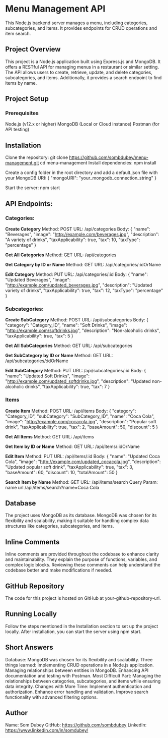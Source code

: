 # Menu Management API
This Node.js backend server manages a menu, including categories, subcategories, and items. It provides endpoints for CRUD operations and item search.

## Project Overview
This project is a Node.js application built using Express.js and MongoDB. It offers a RESTful API for managing menus in a restaurant or similar setting. The API allows users to create, retrieve, update, and delete categories, subcategories, and items. Additionally, it provides a search endpoint to find items by name.

## Project Setup

### Prerequisites
Node.js (v12.x or higher)
MongoDB (Local or Cloud instance)
Postman (for API testing)

## Installation

Clone the repository:
git clone https://github.com/sombdubey/menu-management.git
cd menu-management
Install dependencies:
npm install

Create a config folder in the root directory and add a default.json file with your MongoDB URI:
{
  "mongoURI": "your_mongodb_connection_string"
}

Start the server:
npm start

## API Endpoints:

### Categories:

**Create Category**
Method: POST
URL: /api/categories
Body:
{
  "name": "Beverages",
  "image": "http://example.com/beverages.jpg",
  "description": "A variety of drinks",
  "taxApplicability": true,
  "tax": 10,
  "taxType": "percentage"
}


**Get All Categories**
Method: GET
URL: /api/categories

**Get Category by ID or Name**
Method: GET
URL: /api/categories/:idOrName

**Edit Category**
Method: PUT
URL: /api/categories/:id
Body:
{
  "name": "Updated Beverages",
  "image": "http://example.com/updated_beverages.jpg",
  "description": "Updated variety of drinks",
  "taxApplicability": true,
  "tax": 12,
  "taxType": "percentage"
}


### Subcategories:

**Create SubCategory**
Method: POST
URL: /api/subcategories
Body:
{
  "category": "Category_ID",
  "name": "Soft Drinks",
  "image": "http://example.com/softdrinks.jpg",
  "description": "Non-alcoholic drinks",
  "taxApplicability": true,
  "tax": 5
}

**Get All SubCategories**
Method: GET
URL: /api/subcategories

**Get SubCategory by ID or Name**
Method: GET
URL: /api/subcategories/:idOrName

**Edit SubCategory**
Method: PUT
URL: /api/subcategories/:id
Body:
{
  "name": "Updated Soft Drinks",
  "image": "http://example.com/updated_softdrinks.jpg",
  "description": "Updated non-alcoholic drinks",
  "taxApplicability": true,
  "tax": 7
}



### Items

**Create Item**
Method: POST
URL: /api/items
Body:
{
  "category": "Category_ID",
  "subCategory": "SubCategory_ID",
  "name": "Coca Cola",
  "image": "http://example.com/cocacola.jpg",
  "description": "Popular soft drink",
  "taxApplicability": true,
  "tax": 2,
  "baseAmount": 50,
  "discount": 5
}

**Get All Items**
Method: GET
URL: /api/items

**Get Item by ID or Name**
Method: GET
URL: /api/items/:idOrName

**Edit Item**
Method: PUT
URL: /api/items/:id
Body:
{
  "name": "Updated Coca Cola",
  "image": "http://example.com/updated_cocacola.jpg",
  "description": "Updated popular soft drink",
  "taxApplicability": true,
  "tax": 3,
  "baseAmount": 60,
  "discount": 10,
  "totalAmount": 50
}

**Search Item by Name**
Method: GET
URL: /api/items/search
Query Param: name
url
/api/items/search?name=Coca Cola


## Database
The project uses MongoDB as its database. MongoDB was chosen for its flexibility and scalability, making it suitable for handling complex data structures like categories, subcategories, and items.

## Inline Comments
Inline comments are provided throughout the codebase to enhance clarity and maintainability. They explain the purpose of functions, variables, and complex logic blocks. Reviewing these comments can help understand the codebase better and make modifications if needed.


## GitHub Repository
The code for this project is hosted on GitHub at your-github-repository-url.

## Running Locally
Follow the steps mentioned in the Installation section to set up the project locally. After installation, you can start the server using npm start. 

## Short Answers
Database: MongoDB was chosen for its flexibility and scalability.
Three things learned:
Implementing CRUD operations in a Node.js application.
Managing relationships between entities in MongoDB.
Enhancing API documentation and testing with Postman.
Most Difficult Part: Managing the relationships between categories, subcategories, and items while ensuring data integrity.
Changes with More Time:
Implement authentication and authorization.
Enhance error handling and validation.
Improve search functionality with advanced filtering options.

## Author
Name: Som Dubey
GitHub: https://github.com/sombdubey
LinkedIn: https://www.linkedin.com/in/somdubey/

